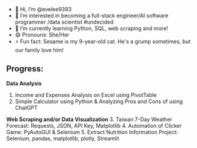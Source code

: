 - 👋 Hi, I’m @evelee9393
- 👀 I’m interested in becoming a full-stack engineer/AI software programmer /data scientist #undecided
- 🌱 I’m currently learning Python, SQL, web scraping and more!
- 😄 Pronouns: She/Her
- ⚡ Fun fact: Sesame is my 9-year-old cat. He's a grump sometimes, but our family love him!

## Progress:
**Data Analysis**
1. Income and Expenses Analysis on Excel using PivotTable
2. Simple Calculator using Python & Analyzing Pros and Cons of using ChatGPT

**Web Scraping and/or Data Visualization**
3. Taiwan 7-Day Weather Forecast: Requests, JSON, API Key, Matplotlib
4. Automation of Clicker Game: PyAutoGUI & Selenium
5. Extract Nutrition Information Project: Selenium, pandas, matplotlib, plotly, Streamlit
<!---
evelee9393/evelee9393 is a ✨ special ✨ repository because its `README.md` (this file) appears on your GitHub profile.
You can click the Preview link to take a look at your changes.
--->
